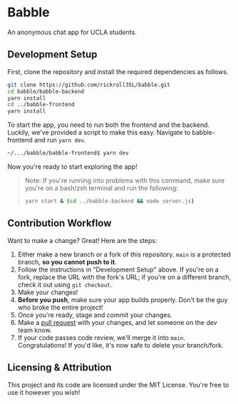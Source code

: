 # Babble
An anonymous chat app for UCLA students.

## Development Setup
First, clone the repository and install the required dependencies as follows.

```sh
git clone https://github.com/rickroll35L/babble.git
cd babble/babble-backend
yarn install
cd ../babble-frontend
yarn install
```

To start the app, you need to run both the frontend and the backend. Luckily, we've provided a script to make this easy. Navigate to babble-frontend and run `yarn dev`.

```sh
~/.../babble/babble-frontend$ yarn dev
```

Now you're ready to start exploring the app!

> Note: If you're running into problems with this command, make sure you're on a bash/zsh terminal and run the following:
> ```sh
> yarn start & (cd ../babble-backend && node server.js)
> ```

## Contribution Workflow

Want to make a change? Great! Here are the steps:

1. Either make a new branch or a fork of this repository. `main` is a protected branch, **so you cannot push to it**.
2. Follow the instructions in "Development Setup" above. If you're on a fork, replace the URL with the fork's URL; if you're on a different branch, check it out using `git checkout`.
3. Make your changes!
4. **Before you push**, make sure your app builds properly. Don't be the guy who broke the entire project!
5. Once you're ready, stage and commit your changes.
6. Make a [pull request](https://github.com/rickroll35L/babble/pulls) with your changes, and let someone on the dev team know. 
7. If your code passes code review, we'll merge it into `main`. Congratulations! If you'd like, it's now safe to delete your branch/fork.

## Licensing & Attribution
This project and its code are licensed under the MIT License. You're free to use it however you wish!